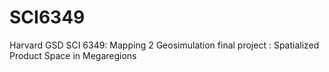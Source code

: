 # SCI6349
Harvard GSD SCI 6349: Mapping 2 Geosimulation final project : Spatialized Product Space in Megaregions
